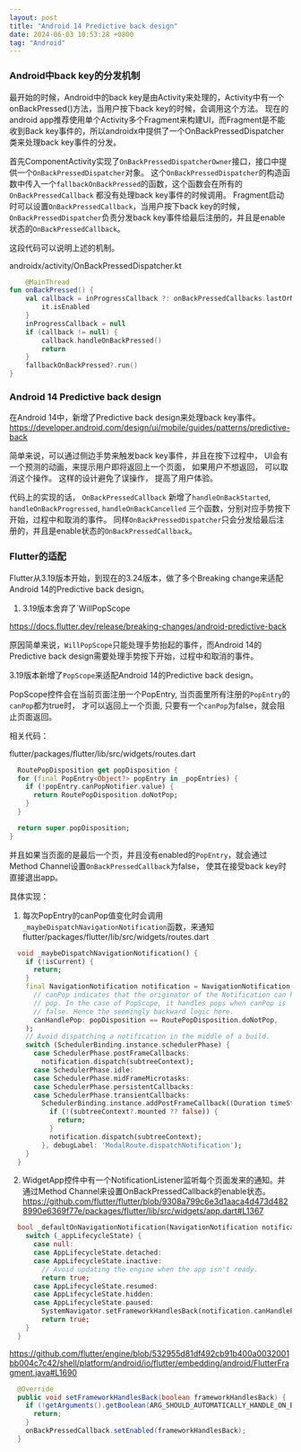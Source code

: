 ```yaml
---
layout: post
title: "Android 14 Predictive back design"
date: 2024-06-03 10:53:28 +0800
tag: "Android"
---
```


### Android中back key的分发机制

最开始的时候，Android中的back key是由Activity来处理的，Activity中有一个onBackPressed()方法，当用户按下back key的时候，会调用这个方法。
现在的android app推荐使用单个Activity多个Fragment来构建UI，而Fragment是不能收到Back
key事件的，所以androidx中提供了一个OnBackPressedDispatcher类来处理back key事件的分发。

首先ComponentActivity实现了`OnBackPressedDispatcherOwner`接口，接口中提供一个`OnBackPressedDispatcher`对象。
这个`OnBackPressedDispatcher`的构造函数中传入一个`fallbackOnBackPressed`的函数，这个函数会在所有的`OnBackPressedCallback`
都没有处理back key事件的时候调用。
Fragment启动时可以设置`OnBackPressedCallback`，当用户按下back key的时候，`OnBackPressedDispatcher`负责分发back
key事件给最后注册的，并且是enable状态的`OnBackPressedCallback`。

这段代码可以说明上述的机制。

androidx/activity/OnBackPressedDispatcher.kt

```kotlin
    @MainThread
fun onBackPressed() {
    val callback = inProgressCallback ?: onBackPressedCallbacks.lastOrNull {
        it.isEnabled
    }
    inProgressCallback = null
    if (callback != null) {
        callback.handleOnBackPressed()
        return
    }
    fallbackOnBackPressed?.run()
}
```

### Android 14 Predictive back design

在Android 14中，新增了Predictive back design来处理back key事件。
https://developer.android.com/design/ui/mobile/guides/patterns/predictive-back

简单来说，可以通过侧边手势来触发back key事件，并且在按下过程中， UI会有一个预测的动画，来提示用户即将返回上一个页面，
如果用户不想返回，
可以取消这个操作。 这样的设计避免了误操作， 提高了用户体验。

代码上的实现的话， `OnBackPressedCallback` 新增了`handleOnBackStarted`, `handleOnBackProgressed`, `handleOnBackCancelled`
三个函数，分别对应手势按下开始，过程中和取消的事件。
同样`OnBackPressedDispatcher`只会分发给最后注册的，并且是enable状态的`OnBackPressedCallback`。

### Flutter的适配

Flutter从3.19版本开始，到现在的3.24版本，做了多个Breaking change来适配Android 14的Predictive back design。

1. 3.19版本舍弃了`WillPopScope

https://docs.flutter.dev/release/breaking-changes/android-predictive-back

原因简单来说，`WillPopScope`只能处理手势抬起的事件，而Android 14的Predictive back design需要处理手势按下开始，过程中和取消的事件。

3.19版本新增了`PopScope`来适配Android 14的Predictive back design。

PopScope控件会在当前页面注册一个PopEntry, 当页面里所有注册的`PopEntry`的`canPop`都为true时， 才可以返回上一个页面,
只要有一个`canPop`为false，就会阻止页面返回。

相关代码：

flutter/packages/flutter/lib/src/widgets/routes.dart

```dart
  RoutePopDisposition get popDisposition {
  for (final PopEntry<Object?> popEntry in _popEntries) {
    if (!popEntry.canPopNotifier.value) {
      return RoutePopDisposition.doNotPop;
    }
  }

  return super.popDisposition;
}
```

并且如果当页面的是最后一个页，并且没有enabled的`PopEntry`，就会通过Method Channel设置`OnBackPressedCallback`为false， 使其在接受back key时直接退出app。

具体实现：
1. 每次PopEntry的canPop值变化时会调用`_maybeDispatchNavigationNotification`函数，来通知
flutter/packages/flutter/lib/src/widgets/routes.dart
```dart 
  void _maybeDispatchNavigationNotification() {
    if (!isCurrent) {
      return;
    }
    final NavigationNotification notification = NavigationNotification(
      // canPop indicates that the originator of the Notification can handle a
      // pop. In the case of PopScope, it handles pops when canPop is
      // false. Hence the seemingly backward logic here.
      canHandlePop: popDisposition == RoutePopDisposition.doNotPop,
    );
    // Avoid dispatching a notification in the middle of a build.
    switch (SchedulerBinding.instance.schedulerPhase) {
      case SchedulerPhase.postFrameCallbacks:
        notification.dispatch(subtreeContext);
      case SchedulerPhase.idle:
      case SchedulerPhase.midFrameMicrotasks:
      case SchedulerPhase.persistentCallbacks:
      case SchedulerPhase.transientCallbacks:
        SchedulerBinding.instance.addPostFrameCallback((Duration timeStamp) {
          if (!(subtreeContext?.mounted ?? false)) {
            return;
          }
          notification.dispatch(subtreeContext);
        }, debugLabel: 'ModalRoute.dispatchNotification');
    }
  }
```

2. WidgetApp控件中有一个NotificationListener监听每个页面发来的通知。并通过Method Channel来设置OnBackPressedCallback的enable状态。
https://github.com/flutter/flutter/blob/9308a799c6e3d1aaca4d473d4828990e6369f77e/packages/flutter/lib/src/widgets/app.dart#L1367
```dart
  bool _defaultOnNavigationNotification(NavigationNotification notification) {
    switch (_appLifecycleState) {
      case null:
      case AppLifecycleState.detached:
      case AppLifecycleState.inactive:
        // Avoid updating the engine when the app isn't ready.
        return true;
      case AppLifecycleState.resumed:
      case AppLifecycleState.hidden:
      case AppLifecycleState.paused:
        SystemNavigator.setFrameworkHandlesBack(notification.canHandlePop);
        return true;
    }
  }
```

https://github.com/flutter/engine/blob/532955d81df492cb91b400a0032001bb004c7c42/shell/platform/android/io/flutter/embedding/android/FlutterFragment.java#L1690
```java
  @Override
  public void setFrameworkHandlesBack(boolean frameworkHandlesBack) {
    if (!getArguments().getBoolean(ARG_SHOULD_AUTOMATICALLY_HANDLE_ON_BACK_PRESSED, false)) {
      return;
    }
    onBackPressedCallback.setEnabled(frameworkHandlesBack);
  }
```



